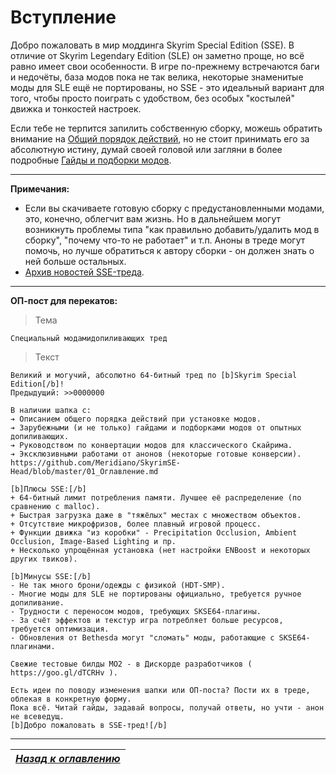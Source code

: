 # Вступление

Добро пожаловать в мир моддинга Skyrim Special Edition (SSE). В отличие от Skyrim Legendary Edition (SLE) он заметно проще, но всё равно имеет свои особенности. В игре по-прежнему встречаются баги и недочёты, база модов пока не так велика, некоторые знаменитые моды для SLE ещё не портированы, но SSE - это идеальный вариант для того, чтобы просто поиграть с удобством, без особых "костылей" движка и тонкостей настроек.

Если тебе не терпится запилить собственную сборку, можешь обратить внимание на [Общий порядок действий](01_Main_Info/03_Общий_порядок_действий.md), но не стоит принимать его за абсолютную истину, думай своей головой или загляни в более подробные [Гайды и подборки модов](01_Main_Info/04_Гайды_и_подборки_модов.md).

------

**Примечания:**

+ Если вы скачиваете готовую сборку с предустановленными модами, это, конечно, облегчит вам жизнь. Но в дальнейшем могут возникнуть проблемы типа "как правильно добавить/удалить мод в сборку", "почему что-то не работает" и т.п. Аноны в треде могут помочь, но лучше обратиться к автору сборки - он должен знать о ней больше остальных.
+ [Архив новостей SSE-треда](00_Resources/01_News_Archive.md).

------

**ОП-пост для перекатов:**

> Тема

```
Специальный модамидопиливающих тред
```

> Текст

```
Великий и могучий, абсолютно 64-битный тред по [b]Skyrim Special Edition[/b]!
Предыдущий: >>0000000

В наличии шапка с:
➔ Описанием общего порядка действий при установке модов.
➔ Зарубежными (и не только) гайдами и подборками модов от опытных допиливающих.
➔ Руководством по конвертации модов для классического Скайрима.
➔ Эксклюзивными работами от анонов (некоторые готовые конверсии).
https://github.com/Meridiano/SkyrimSE-Head/blob/master/01_Оглавление.md

[b]Плюсы SSE:[/b]
+ 64-битный лимит потребления памяти. Лучшее её распределение (по сравнению с malloc).
+ Быстрая загрузка даже в "тяжёлых" местах с множеством объектов.
+ Отсутствие микрофризов, более плавный игровой процесс.
+ Функции движка "из коробки" - Precipitation Occlusion, Ambient Occlusion, Image-Based Lighting и пр.
+ Несколько упрощённая установка (нет настройки ENBoost и некоторых других твиков).

[b]Минусы SSE:[/b]
- Не так много брони/одежды с физикой (HDT-SMP).
- Многие моды для SLE не портированы официально, требуется ручное допиливание.
- Трудности с переносом модов, требующих SKSE64-плагины.
- За счёт эффектов и текстур игра потребляет больше ресурсов, требуется оптимизация.
- Обновления от Bethesda могут "сломать" моды, работающие с SKSE64-плагинами.

Свежие тестовые билды МО2 - в Дискорде разработчиков ( https://goo.gl/dTCRHv ).

Есть идеи по поводу изменения шапки или ОП-поста? Пости их в треде, облекая в конкретную форму.
Пока всё. Читай гайды, задавай вопросы, получай ответы, но учти - анон не всеведущ.
[b]Добро пожаловать в SSE-тред![/b]
```

------

|[*Назад к оглавлению*](01_Оглавление.md)|
|:---:|
